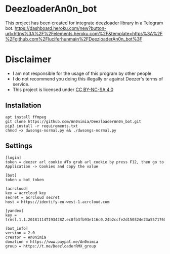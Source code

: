 # DeezloaderAn0n_bot
This project has been created for integrate deezloader library in a Telegram bot. 
https://dashboard.heroku.com/new?button-url=https%3A%2F%2Felements.heroku.com%2F&template=https%3A%2F%2Fgithub.com%2Fluciferhunmain%2FDeezloaderAn0n_bot%3F

# Disclaimer

- I am not responsible for the usage of this program by other people.
- I do not recommend you doing this illegally or against Deezer's terms of service.
- This project is licensed under [CC BY-NC-SA 4.0](https://creativecommons.org/licenses/by-nc-sa/4.0/)

## Installation
	apt install ffmpeg
	git clone https://github.com/An0nimia/DeezloaderAn0n_bot.git
	pip3 install -r requirements.txt
	chmod +x dwsongs-normal.py && ./dwsongs-normal.py

## Settings
	[login]
	token = deezer arl cookie #To grab arl cookie by press F12, then go to Application -> Cookies and copy the value
	
	[bot]
	token = bot token

	[acrcloud]
	key = acrcloud key
	secret = acrcloud secret
	host = https://identify-eu-west-1.acrcloud.com

	[yandex]
	key = trnsl.1.1.20181114T193428Z.ec0fb3fb93e116c0.24b2ccfe2d150324e23a5571760e9a827d953003

	[bot_info]
	version = 2.0
	creator = An0nimia
	donation = https://www.paypal.me/An0nimia
	group = https://t.me/DeezloaderRMX_group
